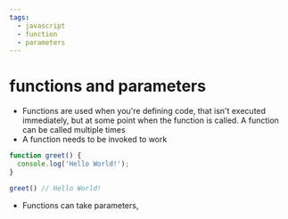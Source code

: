 ```yaml
---
tags:
  - javascript
  - function
  - parameters
---
```

# functions and parameters

* Functions are used when you're defining code, that isn't executed immediately, but at some point when the function is called. A function can be called multiple times
* A function needs to be invoked to work

```js
function greet() {
  console.log('Hello World!');
}

greet() // Hello World!
```

* Functions can take parameters, 
